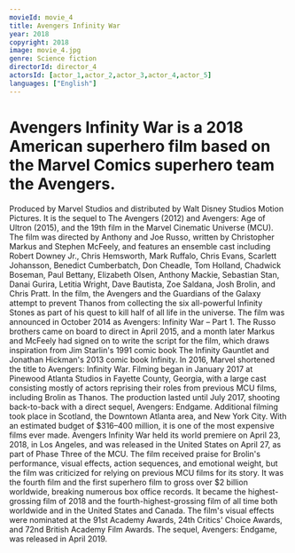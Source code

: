```yaml
---
movieId: movie_4
title: Avengers Infinity War
year: 2018
copyright: 2018
image: movie_4.jpg
genre: Science fiction
directorId: director_4
actorsId: [actor_1,actor_2,actor_3,actor_4,actor_5]
languages: ["English"]
---
```


# Avengers Infinity War is a 2018 American superhero film based on the Marvel Comics superhero team the Avengers.
Produced by Marvel Studios and distributed by Walt Disney Studios Motion Pictures. It is the sequel to The Avengers (2012) and Avengers: Age of Ultron (2015), and the 19th film in the Marvel Cinematic Universe (MCU). The film was directed by Anthony and Joe Russo, written by Christopher Markus and Stephen McFeely, and features an ensemble cast including Robert Downey Jr., Chris Hemsworth, Mark Ruffalo, Chris Evans, Scarlett Johansson, Benedict Cumberbatch, Don Cheadle, Tom Holland, Chadwick Boseman, Paul Bettany, Elizabeth Olsen, Anthony Mackie, Sebastian Stan, Danai Gurira, Letitia Wright, Dave Bautista, Zoe Saldana, Josh Brolin, and Chris Pratt. In the film, the Avengers and the Guardians of the Galaxy attempt to prevent Thanos from collecting the six all-powerful Infinity Stones as part of his quest to kill half of all life in the universe.
The film was announced in October 2014 as Avengers: Infinity War – Part 1. The Russo brothers came on board to direct in April 2015, and a month later Markus and McFeely had signed on to write the script for the film, which draws inspiration from Jim Starlin's 1991 comic book The Infinity Gauntlet and Jonathan Hickman's 2013 comic book Infinity. In 2016, Marvel shortened the title to Avengers: Infinity War. Filming began in January 2017 at Pinewood Atlanta Studios in Fayette County, Georgia, with a large cast consisting mostly of actors reprising their roles from previous MCU films, including Brolin as Thanos. The production lasted until July 2017, shooting back-to-back with a direct sequel, Avengers: Endgame. Additional filming took place in Scotland, the Downtown Atlanta area, and New York City. With an estimated budget of $316–400 million, it is one of the most expensive films ever made.
Avengers Infinity War held its world premiere on April 23, 2018, in Los Angeles, and was released in the United States on April 27, as part of Phase Three of the MCU. The film received praise for Brolin's performance, visual effects, action sequences, and emotional weight, but the film was criticized for relying on previous MCU films for its story. It was the fourth film and the first superhero film to gross over $2 billion worldwide, breaking numerous box office records. It became the highest-grossing film of 2018 and the fourth-highest-grossing film of all time both worldwide and in the United States and Canada. The film's visual effects were nominated at the 91st Academy Awards, 24th Critics' Choice Awards, and 72nd British Academy Film Awards. The sequel, Avengers: Endgame, was released in April 2019.
